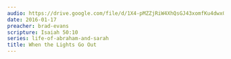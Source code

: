 ```yaml
---
audio: https://drive.google.com/file/d/1X4-pMZZjRiW4XhQsGJ43xomfKu4dwx01/view
date: 2016-01-17
preacher: brad-evans
scripture: Isaiah 50:10
series: life-of-abraham-and-sarah
title: When the Lights Go Out
---
```

